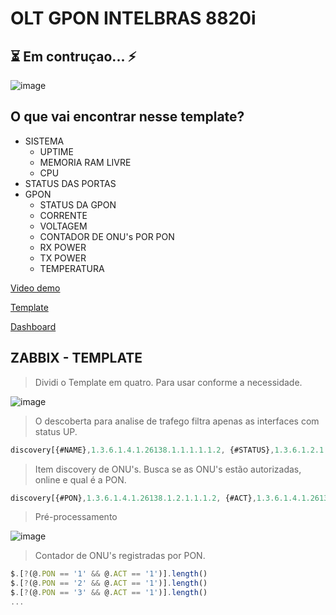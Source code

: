# OLT GPON INTELBRAS 8820i

## ⏳ Em contruçao... ⚡

![image](https://user-images.githubusercontent.com/23584038/128234027-a7dff4e8-0073-4a24-a47e-f7d147b4a312.png)

## O que vai encontrar nesse template?

- SISTEMA
  - UPTIME
  - MEMORIA RAM LIVRE
  - CPU
- STATUS DAS PORTAS
- GPON
  - STATUS DA GPON
  - CORRENTE
  - VOLTAGEM
  - CONTADOR DE ONU's POR PON
  - RX POWER
  - TX POWER
  - TEMPERATURA

[Video demo](/contents/demo.mp4)

[Template](./contents/OLT_INTELBRAS_8820i.xml)

[Dashboard](contents/OLT_INTELBRAS_8820i.xml)

## ZABBIX - TEMPLATE

> Dividi o Template em quatro. Para usar conforme a necessidade.

![image](https://user-images.githubusercontent.com/23584038/128024800-857a459b-3e22-4ddd-a710-84cdd7b9e07d.png)

> O descoberta para analise de trafego filtra apenas as interfaces com status UP.

```js
discovery[{#NAME},1.3.6.1.4.1.26138.1.1.1.1.1.2, {#STATUS},1.3.6.1.2.1.2.2.1.8]
```

> Item discovery de ONU's. Busca se as ONU's estão autorizadas, online e qual é a PON.

```js
discovery[{#PON},1.3.6.1.4.1.26138.1.2.1.1.1.2, {#ACT},1.3.6.1.4.1.26138.1.2.1.1.1.5, {#REGISTRED}, 1.3.6.1.4.1.26138.1.2.1.1.1.4]
```

> Pré-processamento

![image](https://user-images.githubusercontent.com/23584038/128008078-2a86115e-44ba-4e8f-8213-b50a2963d803.png)

> Contador de ONU's registradas por PON.

```js
$.[?(@.PON == '1' && @.ACT == '1')].length()
$.[?(@.PON == '2' && @.ACT == '1')].length()
$.[?(@.PON == '3' && @.ACT == '1')].length()
...
```
